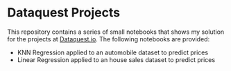 # Dataquest Projects
This repository contains a series of small notebooks that shows my solution for the projects at [Dataquest.io](https://www.dataquest.io/). The following notebooks are provided:

* KNN Regression applied to an automobile dataset to predict prices
* Linear Regression applied to an house sales dataset to predict prices
